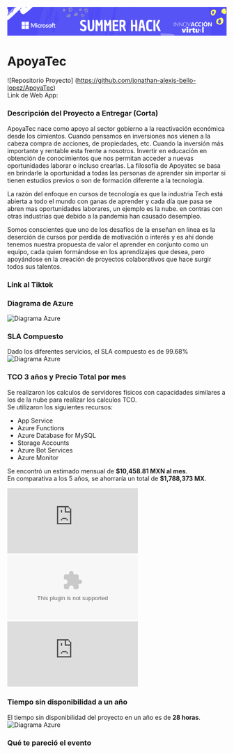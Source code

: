 ![Diagrama Azure](/images/summerhack.png)

# ApoyaTec
![Repositorio Proyecto] (https://github.com/jonathan-alexis-bello-lopez/ApoyaTec)<br />
Link de Web App: <br />

### Descripción del Proyecto a Entregar (Corta)

ApoyaTec nace como apoyo al sector gobierno a la reactivación económica desde los cimientos. Cuando pensamos en inversiones nos vienen a la cabeza compra de acciones, de propiedades, etc. Cuando la inversión más importante y rentable esta frente a nosotros. Invertir en educación en obtención de conocimientos que nos permitan acceder a nuevas oportunidades laborar o incluso crearlas. La filosofía de Apoyatec se basa en brindarle la oportunidad a todas las personas de aprender sin importar si tienen estudios previos o son de formación diferente a la tecnología.

La razón del enfoque en cursos de tecnología es que la industria Tech está abierta a todo el mundo con ganas de aprender y cada día que pasa se abren mas oportunidades laborares, un ejemplo es la nube. en contras con otras industrias que debido a la pandemia han causado desempleo.

Somos conscientes que uno de los desafíos de la enseñan en línea es la deserción de cursos por perdida de motivación o interés y es ahí donde tenemos nuestra propuesta de valor el aprender en conjunto como un equipo, cada quien formándose en los aprendizajes que desea, pero apoyándose en la creación de proyectos colaborativos que hace surgir todos sus talentos.

### Link al Tiktok

### Diagrama de Azure
![Diagrama Azure](https://github.com/OsirisSosa/hackaton/blob/4cb7a0754a74bc7e035025ffe1f44b763c239163/images/diagrama%20azure.png)

### SLA Compuesto
Dado los diferentes servicios, el SLA compuesto es de 99.68%
![Diagrama Azure](https://github.com/OsirisSosa/hackaton/blob/54c6771fae4b8f3670fdca5a14ae8bb03c860831/images/sla%20.png)

### TCO 3 años y Precio Total por mes
Se realizaron los calculos de servidores físicos con capacidades similares a los de la nube para realizar los calculos TCO.<br />
Se utilizaron los siguientes recursos:
<ul>
  <li>App Service</li>
  <li>Azure Functions</li>
  <li>Azure Database for MySQL</li>
  <li>Storage Accounts</li>
  <li>Azure Bot Services</li>
  <li>Azure Monitor</li>
</ul>
Se encontró un estimado mensual de <b>$10,458.81 MXN al mes</b>. <br />
En comparativa a los 5 años, se ahorraría un total de <b>$1,788,373 MX</b>.<br />

![Estimado mensual del proyecto en MXN en PDF](https://github.com/OsirisSosa/hackaton/blob/68783aef9b5c73d1c19e92535d2a28debd63bdd1/files/Estimado_Mes_Hackaton.pdf)<br />
![Estimado mensual del proyecto en MXN en XLS](https://github.com/OsirisSosa/hackaton/blob/68783aef9b5c73d1c19e92535d2a28debd63bdd1/files/ExportedEstimate%20(2).xlsx)<br />
![Calculo TCO en 3 años en PDF](https://github.com/OsirisSosa/hackaton/blob/68783aef9b5c73d1c19e92535d2a28debd63bdd1/files/TCO_Hackaton(2).pdf)<br />

### Tiempo sin disponibilidad a un año
El tiempo sin disponibilidad del proyecto en un año es de <b>28 horas</b>. 
![Diagrama Azure](/images/inactividad%20en%20un%20a%C3%B1o.png)

### Qué te pareció el evento
